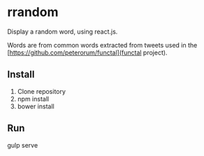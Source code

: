 rrandom
=======
Display a random word, using react.js.

Words are from common words extracted from tweets used in the [https://github.com/peterorum/functal](functal project).

Install
-------

1. Clone repository
2. npm install
3. bower install

Run 
---
gulp serve


